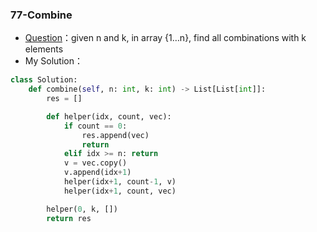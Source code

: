 

### 77-Combine

+ [Question](https://leetcode-cn.com/problems/combinations/)：given n and k, in array {1…n}, find all combinations with k elements
+ My Solution：

```python
class Solution:
    def combine(self, n: int, k: int) -> List[List[int]]:
        res = []

        def helper(idx, count, vec):
            if count == 0:
                res.append(vec)
                return
            elif idx >= n: return
            v = vec.copy()
            v.append(idx+1)
            helper(idx+1, count-1, v)
            helper(idx+1, count, vec)

        helper(0, k, [])
        return res        
```

